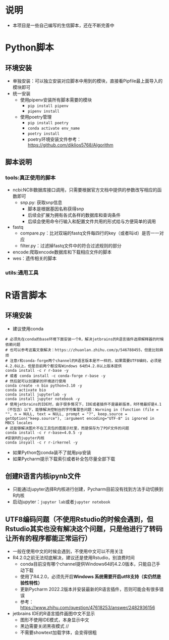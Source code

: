 # 说明

- 本项目是一些自己编写的生信脚本，还在不断完善中

# Python脚本

## 环境安装

- 单独安装：可以独立安装对应脚本中用到的模块，直接看Pipfile最上面导入的模块即可
- 统一安装
    - 使用pipenv安装所有脚本需要的模块
        - `pip install pipenv`
        - `pipenv install`
    - 使用poetry管理
        - `pip install poetry`
        - `conda activate env_name`
        - `poetry install`
        - poetry环境安装文件参考：<https://github.com/diklios5768/Algorithm>

## 脚本说明

### tools:真正使用的脚本

- ncbi:NCBI数据库接口调用，只需要根据官方文档中提供的参数改写相应的函数即可
    - snp.py: 获取snp信息
        - 脚本是根据基因名称获得snp
        - 后续会扩展为拥有各式各样的数据库和查询条件
        - 后续会使用命令行输入和配置文件共用的形式给与方便简单的调用
- fastq
    - compare.py：比对双端的fastq文件每四行的key（或者叫id）是否一一对应
    - filter.py：过滤掉fastq文件中的符合过滤规则的部分
- encode:爬取encode数据库和下载相应文件的脚本
- wes：遗传相关的脚本

### utils:通用工具

# R语言脚本

## 环境安装

- 建议使用conda

```shell
# 必须先在conda的base环境下面安装一个R，解决jetbrains的R语言插件选择解释器的时候依赖问题
# 也可以参考这篇文章解决：https://zhuanlan.zhihu.com/p/546788455，但是比较麻烦
# 注意r和conda-forge两个channel的R语言版本是不一样的，如果需要UTF8编码，必须是4.2.0以上，但是目前两个都没有Windows 64的4.2.0以上版本提供
conda install -c r r-base -y
# 或者 conda install -c conda-forge r-base -y
# 然后就可以创建新的环境进行使用 
conda create -n bio python=3.10 -y
conda activate bio
conda install jupyterlab -y
conda install jupyter notebook -y
# 使用jetbrains的IDE时，由于很多情况下，IDE或者插件不是最新版本，R环境最好是4.1（不包含）以下，能够解决控制台的字符集警告问题：Warning in (function (file = "", n = NULL, text = NULL, prompt = "?", keep.source = getOption("keep.source"), :argument encoding="UTF-8" is ignored in MBCS locales
# 还能够解决图片不在工具包的图展示栏里，而是保存为了PDF文件的问题
conda install -c r r-base=4.0.5 -y
#安装R的jupyter内核
conda insyall -c r r-irkernel -y
```

- 如果Python包conda装不了就用pip安装
- 如果Pycharm提示下载索引或者补全包尽量全部下载

## 创建R语言内核ipynb文件

- 只能通过jupyter选择R内核进行创建，Pycharm目前没有找到方法手动切换到R内核
- 启动jupyter：`jupyter lab`或者`jupyter notebook`

## UTF8编码问题（不使用Rstudio的时候会遇到，但Rstudio其实也没有解决这个问题，只是他进行了转码让所有的程序都能正常运行）

- 一般在使用中文的时候会遇到，不使用中文可以不用关注
- R4.2.0之前无法彻底解决，建议还是使用Rstudio，别浪费时间
    - conda目前没有哪个channel提供Windows64的4.2.0版本，只能自己手动下载
    - 使用了R4.2.0，必须先开启**Windows 系统需要开启utf8支持（实仍然是验性特性）**
    - 更新Pycharm 2022.2版本并安装最新的R语言插件，否则可能会有很多错误
    - 参考：<https://www.zhihu.com/question/47618253/answer/2482936156>
- jetbrains IDE的R语言插件画图中文不显示
    - 图形不使用IDE模式，本身显示中文
    - 黑边需要关闭黑夜模式
    // 
    - 不需要showtext加载字体，会变得很粗